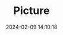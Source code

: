 ---
weight: 1
images:
- /images/edited/321.jpeg
title: Picture
date: 2024-02-09 14:10:18
tags: [luminarneo,work,ilce7m3]
---